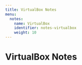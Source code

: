 ```yaml
---
title: VirtualBox Notes
menu:
  notes:
    name: VirtualBox
    identifier: notes-virtualbox
    weight: 10
---
```


# VirtualBox Notes
